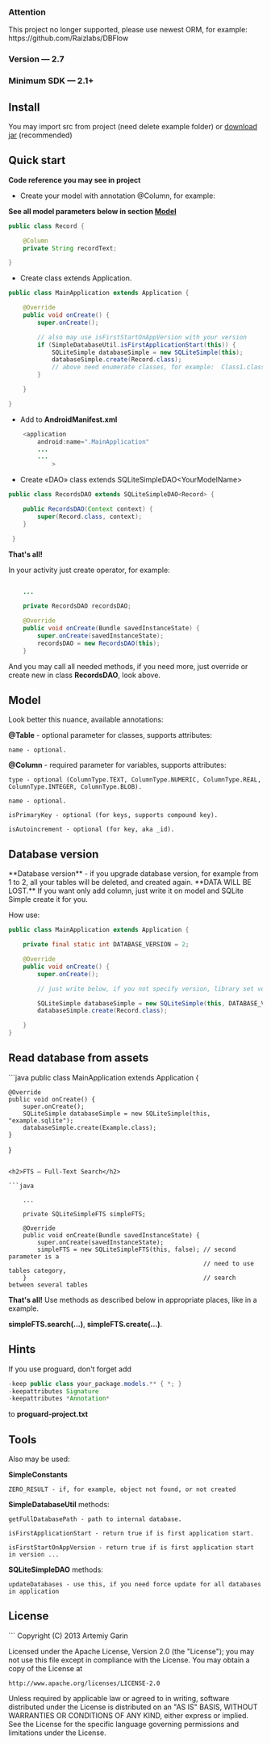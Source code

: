 <h3>Attention</h3> This project no longer supported, please use newest ORM, for example: https://github.com/Raizlabs/DBFlow

<h3>Version — 2.7</h3>
<h3>Minimum SDK — 2.1+</h3>

<h2>Install</h2>
You may import src from project (need delete example folder) or <a href="https://github.com/kvirair/SQLite-Simple-Android/releases">download jar</a> (recommended)

<h2>Quick start</h2>

**Code reference you may see in project**

- Create your model with annotation @Column, for example:

**See all model parameters below in section <a href="https://github.com/kvirair/SQLite-Simple-Android#model">Model</a>**

```java
public class Record {

    @Column
    private String recordText;

}
```

- Create class extends Application.

```java
public class MainApplication extends Application {

    @Override
    public void onCreate() {
        super.onCreate();

        // also may use isFirstStartOnAppVersion with your version
        if (SimpleDatabaseUtil.isFirstApplicationStart(this)) {
            SQLiteSimple databaseSimple = new SQLiteSimple(this);
            databaseSimple.create(Record.class);
            // above need enumerate classes, for example:  Class1.class, ...
        }

    }

}
```

- Add to **AndroidManifest.xml**

```java
    <application
        android:name=".MainApplication"
        ...
        ...
            >
```

- Create «DAO» class extends SQLiteSimpleDAO\<YourModelName\>

```java
public class RecordsDAO extends SQLiteSimpleDAO<Record> {

    public RecordsDAO(Context context) {
        super(Record.class, context);
    }

 }
```

**That's all!**

In your activity just create operator, for example:
```java

    ...

    private RecordsDAO recordsDAO;

    @Override
    public void onCreate(Bundle savedInstanceState) {
        super.onCreate(savedInstanceState);
        recordsDAO = new RecordsDAO(this);
    }

```
And you may call all needed methods, if you need more, just override or create new in class **RecordsDAO**, look above.

<h2>Model</h2>
Look better this nuance, available annotations:

**@Table** - optional parameter for classes, supports attributes:

    name - optional.

**@Column** - required parameter for variables, supports attributes:

    type - optional (ColumnType.TEXT, ColumnType.NUMERIC, ColumnType.REAL, ColumnType.INTEGER, ColumnType.BLOB).

    name - optional.

    isPrimaryKey - optional (for keys, supports compound key).

    isAutoincrement - optional (for key, aka _id).

<h2>Database version</h2>
**Database version** - if you upgrade database version, for example from 1 to 2, all your tables will be deleted, and created again. **DATA WILL BE LOST.**
If you want only add column, just write it on model and SQLite Simple create it for you.

How use:

```java
public class MainApplication extends Application {

    private final static int DATABASE_VERSION = 2;

    @Override
    public void onCreate() {
        super.onCreate();

        // just write below, if you not specify version, library set version 1

        SQLiteSimple databaseSimple = new SQLiteSimple(this, DATABASE_VERSION);
        databaseSimple.create(Record.class);

    }
}
```

<h2>Read database from assets</h2>
```java
public class MainApplication extends Application {

    @Override
    public void onCreate() {
        super.onCreate();
        SQLiteSimple databaseSimple = new SQLiteSimple(this, "example.sqlite");
        databaseSimple.create(Example.class);
    }

}
```

<h2>FTS — Full-Text Search</h2>

```java

    ...

    private SQLiteSimpleFTS simpleFTS;

    @Override
    public void onCreate(Bundle savedInstanceState) {
        super.onCreate(savedInstanceState);
        simpleFTS = new SQLiteSimpleFTS(this, false); // second parameter is a
                                                      // need to use tables category,
    }                                                 // search between several tables

```

**That's all!** Use methods as described below in appropriate places, like in a example.

**simpleFTS.search(...)**, **simpleFTS.create(...)**.

<h2>Hints</h2>

If you use proguard, don't forget add

```java
-keep public class your_package.models.** { *; }
-keepattributes Signature
-keepattributes *Annotation*
```

to **proguard-project.txt**

<h2>Tools</h2>

Also may be used:

**SimpleConstants**

    ZERO_RESULT - if, for example, object not found, or not created

**SimpleDatabaseUtil** methods:

    getFullDatabasePath - path to internal database.

    isFirstApplicationStart - return true if is first application start.

    isFirstStartOnAppVersion - return true if is first application start in version ...

**SQLiteSimpleDAO** methods:

    updateDatabases - use this, if you need force update for all databases in application

<h2>License</h2>
```
Copyright (C) 2013 Artemiy Garin

Licensed under the Apache License, Version 2.0 (the "License");
you may not use this file except in compliance with the License.
You may obtain a copy of the License at

    http://www.apache.org/licenses/LICENSE-2.0

Unless required by applicable law or agreed to in writing, software
distributed under the License is distributed on an "AS IS" BASIS,
WITHOUT WARRANTIES OR CONDITIONS OF ANY KIND, either express or implied.
See the License for the specific language governing permissions and
limitations under the License.
```
